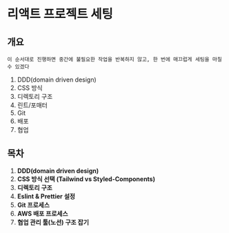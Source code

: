 # 리액트 프로젝트 세팅

## 개요

`이 순서대로 진행하면 중간에 불필요한 작업을 반복하지 않고, 한 번에 매끄럽게 세팅을 마칠 수 있겠다`

1. DDD(domain driven design)
2. CSS 방식
3. 디렉토리 구조
4. 린트/포매터
5. Git
6. 배포
7. 협업

## 목차

1. **DDD(domain driven design)**
2. **CSS 방식 선택 (Tailwind vs Styled-Components)**
3. **디렉토리 구조**
4. **Eslint & Prettier 설정**
5. **Git 프로세스**
6. **AWS 배포 프로세스**
7. **협업 관리 툴(노션) 구조 잡기**
